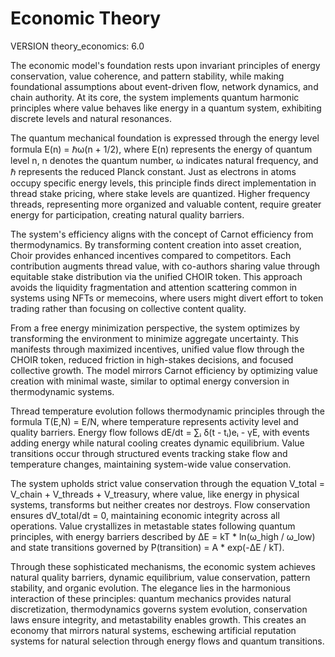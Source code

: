 # Economic Theory

VERSION theory_economics: 6.0

The economic model's foundation rests upon invariant principles of energy conservation, value coherence, and pattern stability, while making foundational assumptions about event-driven flow, network dynamics, and chain authority. At its core, the system implements quantum harmonic principles where value behaves like energy in a quantum system, exhibiting discrete levels and natural resonances.

The quantum mechanical foundation is expressed through the energy level formula E(n) = ℏω(n + 1/2), where E(n) represents the energy of quantum level n, n denotes the quantum number, ω indicates natural frequency, and ℏ represents the reduced Planck constant. Just as electrons in atoms occupy specific energy levels, this principle finds direct implementation in thread stake pricing, where stake levels are quantized. Higher frequency threads, representing more organized and valuable content, require greater energy for participation, creating natural quality barriers.

The system's efficiency aligns with the concept of Carnot efficiency from thermodynamics. By transforming content creation into asset creation, Choir provides enhanced incentives compared to competitors. Each contribution augments thread value, with co-authors sharing value through equitable stake distribution via the unified CHOIR token. This approach avoids the liquidity fragmentation and attention scattering common in systems using NFTs or memecoins, where users might divert effort to token trading rather than focusing on collective content quality.

From a free energy minimization perspective, the system optimizes by transforming the environment to minimize aggregate uncertainty. This manifests through maximized incentives, unified value flow through the CHOIR token, reduced friction in high-stakes decisions, and focused collective growth. The model mirrors Carnot efficiency by optimizing value creation with minimal waste, similar to optimal energy conversion in thermodynamic systems.

Thread temperature evolution follows thermodynamic principles through the formula T(E,N) = E/N, where temperature represents activity level and quality barriers. Energy flow follows dE/dt = ∑ᵢ δ(t - tᵢ)eᵢ - γE, with events adding energy while natural cooling creates dynamic equilibrium. Value transitions occur through structured events tracking stake flow and temperature changes, maintaining system-wide value conservation.

The system upholds strict value conservation through the equation V_total = V_chain + V_threads + V_treasury, where value, like energy in physical systems, transforms but neither creates nor destroys. Flow conservation ensures dV_total/dt = 0, maintaining economic integrity across all operations. Value crystallizes in metastable states following quantum principles, with energy barriers described by ΔE = kT * ln(ω_high / ω_low) and state transitions governed by P(transition) = A * exp(-ΔE / kT).

Through these sophisticated mechanisms, the economic system achieves natural quality barriers, dynamic equilibrium, value conservation, pattern stability, and organic evolution. The elegance lies in the harmonious interaction of these principles: quantum mechanics provides natural discretization, thermodynamics governs system evolution, conservation laws ensure integrity, and metastability enables growth. This creates an economy that mirrors natural systems, eschewing artificial reputation systems for natural selection through energy flows and quantum transitions.
